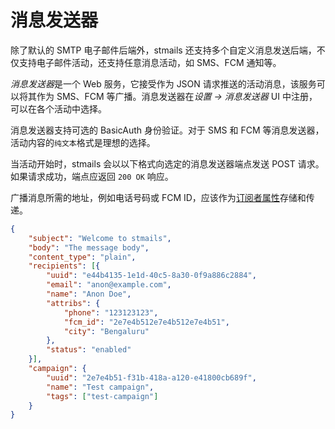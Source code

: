 # 消息发送器

除了默认的 SMTP 电子邮件后端外，stmails 还支持多个自定义消息发送后端，不仅支持电子邮件活动，还支持任意消息活动，如 SMS、FCM 通知等。

*消息发送器*是一个 Web 服务，它接受作为 JSON 请求推送的活动消息，该服务可以将其作为 SMS、FCM 等广播。消息发送器在*设置 -> 消息发送器* UI 中注册，可以在各个活动中选择。

消息发送器支持可选的 BasicAuth 身份验证。对于 SMS 和 FCM 等消息发送器，活动内容的`纯文本`格式是理想的选择。

当活动开始时，stmails 会以以下格式向选定的消息发送器端点发送 POST 请求。如果请求成功，端点应返回 `200 OK` 响应。

广播消息所需的地址，例如电话号码或 FCM ID，应该作为[订阅者属性](concepts.md/#attributes)存储和传递。

```json
{
	"subject": "Welcome to stmails",
	"body": "The message body",
	"content_type": "plain",
	"recipients": [{
		"uuid": "e44b4135-1e1d-40c5-8a30-0f9a886c2884",
		"email": "anon@example.com",
		"name": "Anon Doe",
		"attribs": {
			"phone": "123123123",
			"fcm_id": "2e7e4b512e7e4b512e7e4b51",
			"city": "Bengaluru"
		},
		"status": "enabled"
	}],
	"campaign": {
		"uuid": "2e7e4b51-f31b-418a-a120-e41800cb689f",
		"name": "Test campaign",
		"tags": ["test-campaign"]
	}
}
```
